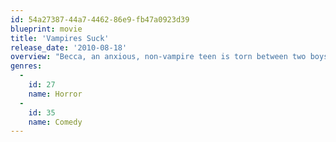 ```yaml
---
id: 54a27387-44a7-4462-86e9-fb47a0923d39
blueprint: movie
title: 'Vampires Suck'
release_date: '2010-08-18'
overview: "Becca, an anxious, non-vampire teen is torn between two boys. Before she can choose, Becca must get around her controlling father, who embarrasses Becca by treating her like a child. Meanwhile, Becca's friends contend with their own romantic issues - all of which collide at the prom."
genres:
  -
    id: 27
    name: Horror
  -
    id: 35
    name: Comedy
---
```


